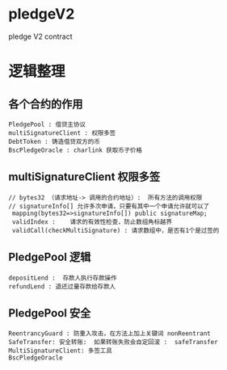 # pledgeV2
pledge V2 contract

# 逻辑整理
## 各个合约的作用
```
PledgePool : 借贷主协议
multiSignatureClient : 权限多签
DebtToken : 铸造借贷双方的币
BscPledgeOracle : charlink 获取币子价格
```

## multiSignatureClient 权限多签
```
// bytes32 （请求地址-> 调用的合约地址）:  所有方法的调用权限
// signatureInfo[] 允许多次申请，只要有其中一个申请允许就可以了
 mapping(bytes32=>signatureInfo[]) public signatureMap;
 validIndex :    请求的有效性检查，防止数组角标越界
 validCall(checkMultiSignature) : 请求数组中，是否有1个是过签的
```

## PledgePool 逻辑
```
depositLend :  存款人执行存款操作
refundLend : 退还过量存款给存款人
```


## PledgePool 安全
```
ReentrancyGuard : 防重入攻击，在方法上加上关键词 nonReentrant
SafeTransfer: 安全转账:  如果转账失败会自定回滚 :  safeTransfer
MultiSignatureClient: 多签工具
BscPledgeOracle 
```

